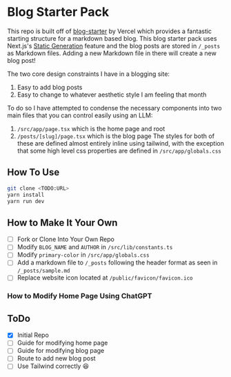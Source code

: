 # Blog Starter Pack

This repo is built off of [blog-starter](https://github.com/vercel/next.js/tree/canary/examples/blog-starter) by Vercel which provides a fantastic starting structure for a markdown based blog. This blog starter pack uses Next.js's [Static Generation](https://nextjs.org/docs/app/building-your-application/routing/layouts-and-templates) feature and the blog posts are stored in `/_posts` as Markdown files. Adding a new Markdown file in there will create a new blog post!

The two core design constraints I have in a blogging site:
1. Easy to add blog posts
2. Easy to change to whatever aesthetic style I am feeling that month

To do so I have attempted to condense the necessary components into two main files that you can control easily using an LLM:
1. `/src/app/page.tsx` which is the home page and root
2. `/posts/[slug]/page.tsx` which is the blog page
The styles for both of these are defined almost entirely inline using tailwind, with the exception that some high level css properties are defined in `/src/app/globals.css`

## How To Use

```bash
git clone <TODO:URL>
yarn install
yarn run dev
```

## How to Make It Your Own

- [ ] Fork or Clone Into Your Own Repo
- [ ] Modify `BLOG_NAME` and `AUTHOR` in `/src/lib/constants.ts`
- [ ] Modify `primary-color` in `/src/app/globals.css`
- [ ] Add a markdown file to `/_posts` following the header format as seen in `/_posts/sample.md`
- [ ] Replace website icon located at `/public/favicon/favicon.ico`

### How to Modify Home Page Using ChatGPT




## ToDo
- [x] Initial Repo
- [ ] Guide for modifying home page
- [ ] Guide for modifying blog page
- [ ] Route to add new blog post
- [ ] Use Tailwind correctly 😆